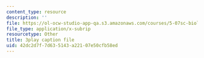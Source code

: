 ```yaml
---
content_type: resource
description: ''
file: https://ol-ocw-studio-app-qa.s3.amazonaws.com/courses/5-07sc-biological-chemistry-i-fall-2013/42dc2d7f7d635143a22107e50cfb58ed_BY__sHZYi7Q.vtt
file_type: application/x-subrip
resourcetype: Other
title: 3play caption file
uid: 42dc2d7f-7d63-5143-a221-07e50cfb58ed
---
```

